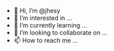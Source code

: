 - 👋 Hi, I’m @jhesy
- 👀 I’m interested in ...
- 🌱 I’m currently learning ...
- 💞️ I’m looking to collaborate on ...
- 📫 How to reach me ...

<!---
jhesy/jhesy is a ✨ special ✨ repository because its `README.md` (this file) appears on your GitHub profile.
You can click the Preview link to take a look at your changes.
--->
